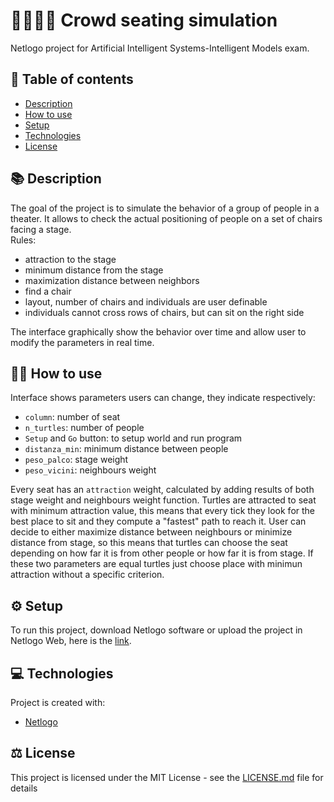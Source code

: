 # :walking_man::walking_woman: Crowd seating simulation
Netlogo project for Artificial Intelligent Systems-Intelligent Models exam.
##  :pencil: Table of contents
* [Description](#description)
* [How to use](#how-to-use)
* [Setup](#setup)
* [Technologies](#technologies)
* [License](#license)


## :books: Description
The goal of the project is to simulate the behavior of a group of people in a theater. It allows to check the actual positioning of people on a set of chairs facing a stage.\
Rules:
* attraction to the stage
* minimum distance from the stage
* maximization distance between neighbors
* find a chair
* layout, number of chairs and individuals are user definable
* individuals cannot cross rows of chairs, but can sit on the right side

The interface graphically show the behavior over time and allow user to modify the parameters in real time. 

## :man_technologist: How to use
Interface shows parameters users can change, they indicate respectively:
* `column`: number of seat
* `n_turtles`: number of people
* `Setup` and `Go` button: to setup world and run program
* `distanza_min`: minimum distance between people
* `peso_palco`: stage weight
* `peso_vicini`: neighbours weight

Every seat has an `attraction` weight, calculated by adding results of both stage weight and neighbours weight function. Turtles are attracted to seat with minimum attraction value, this means that every tick they look for the best place to sit and they compute a "fastest" path to reach it. User can decide to either maximize distance between neighbours or minimize distance from stage, so this means that turtles can choose the seat depending on how far it is from other people or how far it is from stage. If these two parameters are equal turtles just choose place with minimun attraction without a specific criterion. 
## :gear: Setup
To run this project, download Netlogo software or upload the project in Netlogo Web, here is the [link](https://ccl.northwestern.edu/netlogo/download.shtml).



## :computer: Technologies
Project is created with:
* [Netlogo](https://ccl.northwestern.edu/netlogo/index.shtml)

## :balance_scale: License 
This project is licensed under the MIT License - see the [LICENSE.md](LICENSE) file for details

